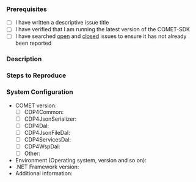 ### Prerequisites

- [ ] I have written a descriptive issue title
- [ ] I have verified that I am running the latest version of the COMET-SDK
- [ ] I have searched [open](https://github.com/STARIONGROUP/COMET-SDK-Community-Edition/issues) and [closed](https://github.com/STARIONGROUP/COMET-SDK-Community-Edition/issues?q=is%3Aissue+is%3Aclosed) issues to ensure it has not already been reported

### Description
<!-- A description of the bug or feature -->

### Steps to Reproduce
<!-- List of steps, sample code, failing test or link to a project that reproduces the behavior -->

### System Configuration
<!-- Tell us about the environment where you are experiencing the bug -->

- COMET version:
  - [ ] CDP4Common:         
  - [ ] CDP4JsonSerializer: 
  - [ ] CDP4Dal:            
  - [ ] CDP4JsonFileDal:    
  - [ ] CDP4ServicesDal:    
  - [ ] CDP4WspDal:         
  - [ ] Other:              
- Environment (Operating system, version and so on):
- .NET Framework version:
- Additional information:

<!-- Thanks for reporting the issue to COMET-SDK! -->